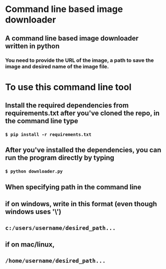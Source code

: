 # Command line based image downloader

## A command line based image downloader written in python

### You need to provide the URL of the image, a path to save the image and desired name of the image file.

# To use this command line tool

## Install the required dependencies from requirements.txt after you've cloned the repo, in the command line type

### `$ pip install -r requirements.txt`

## After you've installed the dependencies, you can run the program directly by typing

### `$ python downloader.py`

## When specifying path in the command line

## if on windows, write in this format (even though windows uses '\\')

## `c:/users/username/desired_path...`

## if on mac/linux,

## `/home/username/desired_path...`

